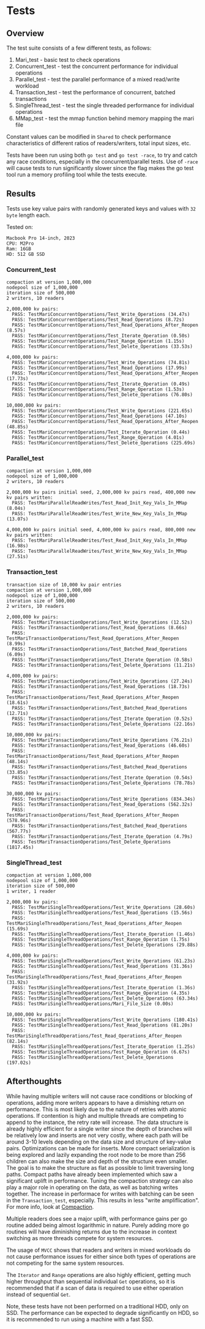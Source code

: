 # Tests


## Overview

The test suite consists of a few different tests, as follows:

  1. Mari_test - basic test to check operations
  2. Concurrent_test - test the concurrent performance for individual operations
  3. Parallel_test - test the parallel performance of a mixed read/write workload
  4. Transaction_test - test the performance of concurrent, batched transactions
  5. SingleThread_test - test the single threaded performance for individual operations
  6. MMap_test - test the mmap function behind memory mapping the mari file

Constant values can be modified in `Shared` to check performance characteristics of different ratios of readers/writers, total input sizes, etc.

Tests have been run using both `go test` and `go test -race`, to try and catch any race conditions, especially in the concurrent/parallel tests. Use of `-race` will cause tests to run significantly slower since the flag makes the go test tool run a memory profiling tool while the tests execute.


## Results

Tests use key value pairs with randomly generated keys and values with `32 byte` length each.

Tested on:
```
Macbook Pro 14-inch, 2023
CPU: M2Pro
Ram: 16GB
HD: 512 GB SSD
```

### Concurrent_test
```
compaction at version 1,000,000 
nodepool size of 1,000,000
iteration size of 500,000
2 writers, 10 readers

2,000,000 kv pairs:
  PASS: TestMariConcurrentOperations/Test_Write_Operations (34.47s)
  PASS: TestMariConcurrentOperations/Test_Read_Operations (8.72s)
  PASS: TestMariConcurrentOperations/Test_Read_Operations_After_Reopen (8.57s)
  PASS: TestMariConcurrentOperations/Test_Iterate_Operation (0.50s)
  PASS: TestMariConcurrentOperations/Test_Range_Operation (1.15s)
  PASS: TestMariConcurrentOperations/Test_Delete_Operations (33.53s)

4,000,000 kv pairs:
  PASS: TestMariConcurrentOperations/Test_Write_Operations (74.81s)
  PASS: TestMariConcurrentOperations/Test_Read_Operations (17.99s)
  PASS: TestMariConcurrentOperations/Test_Read_Operations_After_Reopen (17.73s)
  PASS: TestMariConcurrentOperations/Test_Iterate_Operation (0.49s)
  PASS: TestMariConcurrentOperations/Test_Range_Operation (1.53s)
  PASS: TestMariConcurrentOperations/Test_Delete_Operations (76.80s)

10,000,000 kv pairs:
  PASS: TestMariConcurrentOperations/Test_Write_Operations (221.65s)
  PASS: TestMariConcurrentOperations/Test_Read_Operations (47.10s)
  PASS: TestMariConcurrentOperations/Test_Read_Operations_After_Reopen (48.85s)
  PASS: TestMariConcurrentOperations/Test_Iterate_Operation (0.44s)
  PASS: TestMariConcurrentOperations/Test_Range_Operation (4.01s)
  PASS: TestMariConcurrentOperations/Test_Delete_Operations (225.69s)
```


### Parallel_test
```
compaction at version 1,000,000 
nodepool size of 1,000,000
2 writers, 10 readers

2,000,000 kv pairs initial seed, 2,000,000 kv pairs read, 400,000 new kv pairs written:
  PASS: TestMariParallelReadWrites/Test_Read_Init_Key_Vals_In_MMap (8.04s)
  PASS: TestMariParallelReadWrites/Test_Write_New_Key_Vals_In_MMap (13.07s)

4,000,000 kv pairs initial seed, 4,000,000 kv pairs read, 800,000 new kv pairs written:
  PASS: TestMariParallelReadWrites/Test_Read_Init_Key_Vals_In_MMap (16.98s)
  PASS: TestMariParallelReadWrites/Test_Write_New_Key_Vals_In_MMap (27.51s)
```

### Transaction_test
```
transaction size of 10,000 kv pair entries
compaction at version 1,000,000 
nodepool size of 1,000,000
iteration size of 500,000
2 writers, 10 readers

2,000,000 kv pairs:
  PASS: TestMariTransactionOperations/Test_Write_Operations (12.52s)
  PASS: TestMariTransactionOperations/Test_Read_Operations (8.66s)
  PASS: TestMariTransactionOperations/Test_Read_Operations_After_Reopen (8.99s)
  PASS: TestMariTransactionOperations/Test_Batched_Read_Operations (6.09s)
  PASS: TestMariTransactionOperations/Test_Iterate_Operation (0.58s)
  PASS: TestMariTransactionOperations/Test_Delete_Operations (11.21s)

4,000,000 kv pairs:
  PASS: TestMariTransactionOperations/Test_Write_Operations (27.24s)
  PASS: TestMariTransactionOperations/Test_Read_Operations (18.73s)
  PASS: TestMariTransactionOperations/Test_Read_Operations_After_Reopen (18.61s)
  PASS: TestMariTransactionOperations/Test_Batched_Read_Operations (12.71s)
  PASS: TestMariTransactionOperations/Test_Iterate_Operation (0.52s)
  PASS: TestMariTransactionOperations/Test_Delete_Operations (22.16s)

10,000,000 kv pairs:
  PASS: TestMariTransactionOperations/Test_Write_Operations (76.21s)
  PASS: TestMariTransactionOperations/Test_Read_Operations (46.60s)
  PASS: TestMariTransactionOperations/Test_Read_Operations_After_Reopen (48.14s)
  PASS: TestMariTransactionOperations/Test_Batched_Read_Operations (33.85s)
  PASS: TestMariTransactionOperations/Test_Iterate_Operation (0.54s)
  PASS: TestMariTransactionOperations/Test_Delete_Operations (78.78s)

30,000,000 kv pairs:
  PASS: TestMariTransactionOperations/Test_Write_Operations (834.34s)
  PASS: TestMariTransactionOperations/Test_Read_Operations (562.32s) 
  PASS: TestMariTransactionOperations/Test_Read_Operations_After_Reopen (578.96s)
  PASS: TestMariTransactionOperations/Test_Batched_Read_Operations (567.77s)
  PASS: TestMariTransactionOperations/Test_Iterate_Operation (4.79s)
  PASS: TestMariTransactionOperations/Test_Delete_Operations (1817.45s)
```

### SingleThread_test
```
compaction at version 1,000,000 
nodepool size of 1,000,000
iteration size of 500,000
1 writer, 1 reader

2,000,000 kv pairs:
  PASS: TestMariSingleThreadOperations/Test_Write_Operations (28.60s)
  PASS: TestMariSingleThreadOperations/Test_Read_Operations (15.56s)
  PASS: TestMariSingleThreadOperations/Test_Read_Operations_After_Reopen (15.69s)
  PASS: TestMariSingleThreadOperations/Test_Iterate_Operation (1.46s)
  PASS: TestMariSingleThreadOperations/Test_Range_Operation (1.75s)
  PASS: TestMariSingleThreadOperations/Test_Delete_Operations (29.88s)

4,000,000 kv pairs:
  PASS: TestMariSingleThreadOperations/Test_Write_Operations (61.23s)
  PASS: TestMariSingleThreadOperations/Test_Read_Operations (31.36s)
  PASS: TestMariSingleThreadOperations/Test_Read_Operations_After_Reopen (31.92s)
  PASS: TestMariSingleThreadOperations/Test_Iterate_Operation (1.36s)
  PASS: TestMariSingleThreadOperations/Test_Range_Operation (4.35s)
  PASS: TestMariSingleThreadOperations/Test_Delete_Operations (63.34s)
  PASS: TestMariSingleThreadOperations/Mari_File_Size (0.00s)

10,000,000 kv pairs:
  PASS: TestMariSingleThreadOperations/Test_Write_Operations (180.41s)
  PASS: TestMariSingleThreadOperations/Test_Read_Operations (81.20s)
  PASS: TestMariSingleThreadOperations/Test_Read_Operations_After_Reopen (82.14s)
  PASS: TestMariSingleThreadOperations/Test_Iterate_Operation (1.25s)
  PASS: TestMariSingleThreadOperations/Test_Range_Operation (6.67s)
  PASS: TestMariSingleThreadOperations/Test_Delete_Operations (197.02s)
```


## Afterthoughts

While having multiple writers will not cause race conditions or blocking of operations, adding more writers appears to have a dimishing return on performance. This is most likely due to the nature of retries with atomic operations. If contention is high and multiple threads are competing to append to the instance, the retry rate will increase. The data structure is already highly efficient for a single writer since the depth of branches will be relatively low and inserts are not very costly, where each path will be around 3-10 levels depending on the data size and structure of key-value pairs. Optimizations can be made for inserts. More compact serialization is being explored and lazily expanding the root node to be more than 256 children can also make the size and depth of the structure even smaller. The goal is to make the structure as flat as possible to limit traversing long paths. Compact paths have already been implemented which saw a significant uplift in performance. Tuning the compaction strategy can also play a major role in operating on the data, as well as batching writes together. The increase in performace for writes with batching can be seen in the `Transaction_test`, especially. This results in less "write ampliflication". For more info, look at [Compaction](./Compaction.md).

Multiple readers does see a major uplift, with performance gains per go routine added being almost logarithmic in nature. Purely adding more go routines will have diminishing returns due to the increase in context switching as more threads compete for system resources.

The usage of `MVCC` shows that readers and writers in mixed workloads do not cause performance issues for either since both types of operations are not competing for the same system resources.

The `Iterator` and `Range` operations are also highly efficient, getting much higher throughput than sequential individual `Get` operations, so it is recommended that if a scan of data is required to use either operation instead of sequential `Get`.

Note, these tests have not been performed on a traditional HDD, only on SSD. The performance can be expected to degrade significantly on HDD, so it is recommended to run using a machine with a fast SSD.